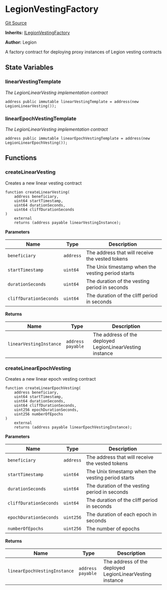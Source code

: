 # LegionVestingFactory
[Git Source](https://github.com/Legion-Team/evm-contracts/blob/eacaebdc1fce4e197305af05084de59f36b83e3e/src/factories/LegionVestingFactory.sol)

**Inherits:**
[ILegionVestingFactory](/src/interfaces/factories/ILegionVestingFactory.sol/interface.ILegionVestingFactory.md)

**Author:**
Legion

A factory contract for deploying proxy instances of Legion vesting contracts


## State Variables
### linearVestingTemplate
*The LegionLinearVesting implementation contract*


```solidity
address public immutable linearVestingTemplate = address(new LegionLinearVesting());
```


### linearEpochVestingTemplate
*The LegionLinearVesting implementation contract*


```solidity
address public immutable linearEpochVestingTemplate = address(new LegionLinearEpochVesting());
```


## Functions
### createLinearVesting

Creates a new linear vesting contract


```solidity
function createLinearVesting(
    address beneficiary,
    uint64 startTimestamp,
    uint64 durationSeconds,
    uint64 cliffDurationSeconds
)
    external
    returns (address payable linearVestingInstance);
```
**Parameters**

|Name|Type|Description|
|----|----|-----------|
|`beneficiary`|`address`|The address that will receive the vested tokens|
|`startTimestamp`|`uint64`|The Unix timestamp when the vesting period starts|
|`durationSeconds`|`uint64`|The duration of the vesting period in seconds|
|`cliffDurationSeconds`|`uint64`|The duration of the cliff period in seconds|

**Returns**

|Name|Type|Description|
|----|----|-----------|
|`linearVestingInstance`|`address payable`|The address of the deployed LegionLinearVesting instance|


### createLinearEpochVesting

Creates a new linear epoch vesting contract


```solidity
function createLinearEpochVesting(
    address beneficiary,
    uint64 startTimestamp,
    uint64 durationSeconds,
    uint64 cliffDurationSeconds,
    uint256 epochDurationSeconds,
    uint256 numberOfEpochs
)
    external
    returns (address payable linearEpochVestingInstance);
```
**Parameters**

|Name|Type|Description|
|----|----|-----------|
|`beneficiary`|`address`|The address that will receive the vested tokens|
|`startTimestamp`|`uint64`|The Unix timestamp when the vesting period starts|
|`durationSeconds`|`uint64`|The duration of the vesting period in seconds|
|`cliffDurationSeconds`|`uint64`|The duration of the cliff period in seconds|
|`epochDurationSeconds`|`uint256`|The duration of each epoch in seconds|
|`numberOfEpochs`|`uint256`|The number of epochs|

**Returns**

|Name|Type|Description|
|----|----|-----------|
|`linearEpochVestingInstance`|`address payable`|The address of the deployed LegionLinearVesting instance|


